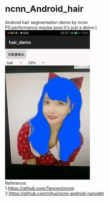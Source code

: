 # ncnn_Android_hair
Android hair segmentation demo by ncnn  
PS:performance maybe poor.it's just a demo:)  
![image](https://github.com/FeiGeChuanShu/ncnn_Android_hair/blob/main/result.gif)  
Reference:  
1.https://github.com/Tencent/ncnn  
2.https://github.com/nihui/ncnn-android-nanodet
